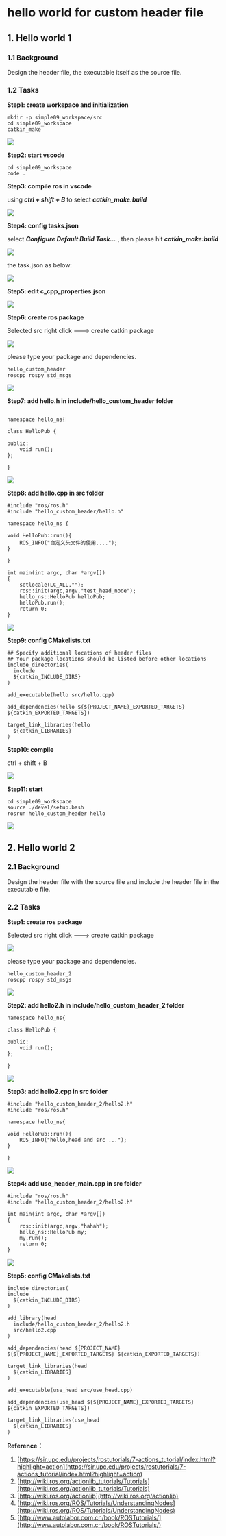 # hello world for custom header file 

## 1. Hello world 1

### 1.1 Background

Design the header file, the executable itself as the source file.

### 1.2 Tasks

**Step1: create workspace and initialization**

```
mkdir -p simple09_workspace/src
cd simple09_workspace
catkin_make
```

![](images/2022-06-21_094305.png)

**Step2: start vscode**

```
cd simple09_workspace
code .
```

**Step3: compile ros in vscode**

using ***ctrl + shift + B*** to select ***catkin_make:build***

![](images/2022-06-21_133717.png)

**Step4: config tasks.json**

select ***Configure Default Build Task...*** , then please hit ***catkin_make:build***

![](images/2022-06-21_134117.png)

the task.json as below:

![](images/2022-06-22_135741.png)

**Step5: edit c_cpp_properties.json**

![](images/2022-06-22_140829.png)

**Step6: create ros package**

Selected src right click ---> create catkin package

![](images/2022-06-21_134154.png)

please type your package and dependencies.

```
hello_custom_header
roscpp rospy std_msgs
```

![](images/2022-06-21_134455.png)

**Step7: add hello.h in include/hello_custom_header folder**

```

namespace hello_ns{

class HelloPub {

public:
    void run();
};

}
```

![](images/2022-06-22_140506.png)

**Step8: add hello.cpp in src folder**

```
#include "ros/ros.h"
#include "hello_custom_header/hello.h"

namespace hello_ns {

void HelloPub::run(){
    ROS_INFO("自定义头文件的使用....");
}

}

int main(int argc, char *argv[])
{
    setlocale(LC_ALL,"");
    ros::init(argc,argv,"test_head_node");
    hello_ns::HelloPub helloPub;
    helloPub.run();
    return 0;
}
```

![](images/2022-06-22_140652.png)

**Step9: config CMakelists.txt**

```
## Specify additional locations of header files
## Your package locations should be listed before other locations
include_directories(
  include
  ${catkin_INCLUDE_DIRS}
)

add_executable(hello src/hello.cpp)

add_dependencies(hello ${${PROJECT_NAME}_EXPORTED_TARGETS} ${catkin_EXPORTED_TARGETS})

target_link_libraries(hello
  ${catkin_LIBRARIES}
)
```

**Step10:  compile**

ctrl + shift + B

![](images/2022-06-22_141154.png)

**Step11:  start** 

```
cd simple09_workspace
source ./devel/setup.bash
rosrun hello_custom_header hello
```

![](images/2022-06-22_142004.png)

## 2. Hello world 2

### 2.1 Background

Design the header file with the source file and include the header file in the executable file.

### 2.2 Tasks

**Step1: create ros package**

Selected src right click ---> create catkin package

![](images/2022-06-21_134154.png)

please type your package and dependencies.

```
hello_custom_header_2
roscpp rospy std_msgs
```

![](images/2022-06-24_094634.png)

**Step2: add hello2.h in include/hello_custom_header_2 folder**

```
namespace hello_ns{

class HelloPub {

public:
    void run();
};

}
```

![](images/2022-06-24_094919.png)

**Step3: add hello2.cpp in src folder**

```
#include "hello_custom_header_2/hello2.h"
#include "ros/ros.h"

namespace hello_ns{

void HelloPub::run(){
    ROS_INFO("hello,head and src ...");
}

}
```

![](images/2022-06-24_095355.png)

**Step4: add use_header_main.cpp in src folder**

```
#include "ros/ros.h"
#include "hello_custom_header_2/hello2.h"

int main(int argc, char *argv[])
{
    ros::init(argc,argv,"hahah");
    hello_ns::HelloPub my;
    my.run();
    return 0;
}
```

![](images/2022-06-24_095919.png)

**Step5: config CMakelists.txt**

```
include_directories(
include
  ${catkin_INCLUDE_DIRS}
)

add_library(head
  include/hello_custom_header_2/hello2.h
  src/hello2.cpp
)

add_dependencies(head ${PROJECT_NAME} ${${PROJECT_NAME}_EXPORTED_TARGETS} ${catkin_EXPORTED_TARGETS})

target_link_libraries(head
  ${catkin_LIBRARIES}
)

add_executable(use_head src/use_head.cpp)

add_dependencies(use_head ${${PROJECT_NAME}_EXPORTED_TARGETS} ${catkin_EXPORTED_TARGETS})

target_link_libraries(use_head
  ${catkin_LIBRARIES}
)
```



**Reference：**

1. [https://sir.upc.edu/projects/rostutorials/7-actions_tutorial/index.html?highlight=action](https://sir.upc.edu/projects/rostutorials/7-actions_tutorial/index.html?highlight=action)
1. [http://wiki.ros.org/actionlib_tutorials/Tutorials](http://wiki.ros.org/actionlib_tutorials/Tutorials)
1. [http://wiki.ros.org/actionlib](http://wiki.ros.org/actionlib)
1. [http://wiki.ros.org/ROS/Tutorials/UnderstandingNodes](http://wiki.ros.org/ROS/Tutorials/UnderstandingNodes)
1. [http://www.autolabor.com.cn/book/ROSTutorials/](http://www.autolabor.com.cn/book/ROSTutorials/)
